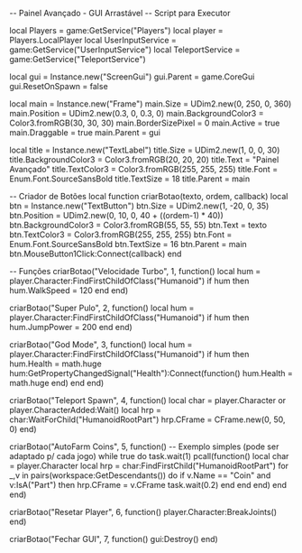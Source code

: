 
-- Painel Avançado - GUI Arrastável
-- Script para Executor

local Players = game:GetService("Players")
local player = Players.LocalPlayer
local UserInputService = game:GetService("UserInputService")
local TeleportService = game:GetService("TeleportService")

local gui = Instance.new("ScreenGui")
gui.Parent = game.CoreGui
gui.ResetOnSpawn = false

local main = Instance.new("Frame")
main.Size = UDim2.new(0, 250, 0, 360)
main.Position = UDim2.new(0.3, 0, 0.3, 0)
main.BackgroundColor3 = Color3.fromRGB(30, 30, 30)
main.BorderSizePixel = 0
main.Active = true
main.Draggable = true
main.Parent = gui

local title = Instance.new("TextLabel")
title.Size = UDim2.new(1, 0, 0, 30)
title.BackgroundColor3 = Color3.fromRGB(20, 20, 20)
title.Text = "Painel Avançado"
title.TextColor3 = Color3.fromRGB(255, 255, 255)
title.Font = Enum.Font.SourceSansBold
title.TextSize = 18
title.Parent = main

-- Criador de Botões
local function criarBotao(texto, ordem, callback)
    local btn = Instance.new("TextButton")
    btn.Size = UDim2.new(1, -20, 0, 35)
    btn.Position = UDim2.new(0, 10, 0, 40 + ((ordem-1) * 40))
    btn.BackgroundColor3 = Color3.fromRGB(55, 55, 55)
    btn.Text = texto
    btn.TextColor3 = Color3.fromRGB(255, 255, 255)
    btn.Font = Enum.Font.SourceSansBold
    btn.TextSize = 16
    btn.Parent = main
    btn.MouseButton1Click:Connect(callback)
end

-- Funções
criarBotao("Velocidade Turbo", 1, function()
    local hum = player.Character:FindFirstChildOfClass("Humanoid")
    if hum then hum.WalkSpeed = 120 end
end)

criarBotao("Super Pulo", 2, function()
    local hum = player.Character:FindFirstChildOfClass("Humanoid")
    if hum then hum.JumpPower = 200 end
end)

criarBotao("God Mode", 3, function()
    local hum = player.Character:FindFirstChildOfClass("Humanoid")
    if hum then
        hum.Health = math.huge
        hum:GetPropertyChangedSignal("Health"):Connect(function()
            hum.Health = math.huge
        end)
    end
end)

criarBotao("Teleport Spawn", 4, function()
    local char = player.Character or player.CharacterAdded:Wait()
    local hrp = char:WaitForChild("HumanoidRootPart")
    hrp.CFrame = CFrame.new(0, 50, 0)
end)

criarBotao("AutoFarm Coins", 5, function()
    -- Exemplo simples (pode ser adaptado p/ cada jogo)
    while true do
        task.wait(1)
        pcall(function()
            local char = player.Character
            local hrp = char:FindFirstChild("HumanoidRootPart")
            for _,v in pairs(workspace:GetDescendants()) do
                if v.Name == "Coin" and v:IsA("Part") then
                    hrp.CFrame = v.CFrame
                    task.wait(0.2)
                end
            end
        end)
    end
end)

criarBotao("Resetar Player", 6, function()
    player.Character:BreakJoints()
end)

criarBotao("Fechar GUI", 7, function()
    gui:Destroy()
end)
